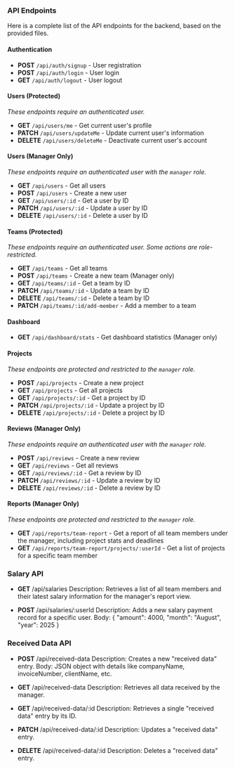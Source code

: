 ### API Endpoints

Here is a complete list of the API endpoints for the backend, based on the provided files.

#### Authentication
* **POST** `/api/auth/signup` - User registration
* **POST** `/api/auth/login` - User login
* **GET** `/api/auth/logout` - User logout

#### Users (Protected)
*These endpoints require an authenticated user.*
* **GET** `/api/users/me` - Get current user's profile
* **PATCH** `/api/users/updateMe` - Update current user's information
* **DELETE** `/api/users/deleteMe` - Deactivate current user's account

#### Users (Manager Only)
*These endpoints require an authenticated user with the `manager` role.*
* **GET** `/api/users` - Get all users
* **POST** `/api/users` - Create a new user
* **GET** `/api/users/:id` - Get a user by ID
* **PATCH** `/api/users/:id` - Update a user by ID
* **DELETE** `/api/users/:id` - Delete a user by ID

#### Teams (Protected)
*These endpoints require an authenticated user. Some actions are role-restricted.*
* **GET** `/api/teams` - Get all teams
* **POST** `/api/teams` - Create a new team (Manager only)
* **GET** `/api/teams/:id` - Get a team by ID
* **PATCH** `/api/teams/:id` - Update a team by ID
* **DELETE** `/api/teams/:id` - Delete a team by ID
* **PATCH** `/api/teams/:id/add-member` - Add a member to a team

#### Dashboard
* **GET** `/api/dashboard/stats` - Get dashboard statistics (Manager only)

#### Projects
*These endpoints are protected and restricted to the `manager` role.*
* **POST** `/api/projects` - Create a new project
* **GET** `/api/projects` - Get all projects
* **GET** `/api/projects/:id` - Get a project by ID
* **PATCH** `/api/projects/:id` - Update a project by ID
* **DELETE** `/api/projects/:id` - Delete a project by ID

#### Reviews (Manager Only)
*These endpoints require an authenticated user with the `manager` role.*
* **POST** `/api/reviews` - Create a new review
* **GET** `/api/reviews` - Get all reviews
* **GET** `/api/reviews/:id` - Get a review by ID
* **PATCH** `/api/reviews/:id` - Update a review by ID
* **DELETE** `/api/reviews/:id` - Delete a review by ID

#### Reports (Manager Only)
*These endpoints are protected and restricted to the `manager` role.*
* **GET** `/api/reports/team-report` - Get a report of all team members under the manager, including project stats and deadlines
* **GET** `/api/reports/team-report/projects/:userId` - Get a list of projects for a specific team member


### Salary API
* **GET** /api/salaries
Description: Retrieves a list of all team members and their latest salary information for the manager's report view.

* **POST** /api/salaries/:userId
Description: Adds a new salary payment record for a specific user.
Body: { "amount": 4000, "month": "August", "year": 2025 }

### Received Data API
* **POST** /api/received-data
Description: Creates a new "received data" entry.
Body: JSON object with details like companyName, invoiceNumber, clientName, etc.

* **GET** /api/received-data
Description: Retrieves all data received by the manager.

* **GET** /api/received-data/:id
Description: Retrieves a single "received data" entry by its ID.

* **PATCH** /api/received-data/:id
Description: Updates a "received data" entry.

* **DELETE** /api/received-data/:id
Description: Deletes a "received data" entry.